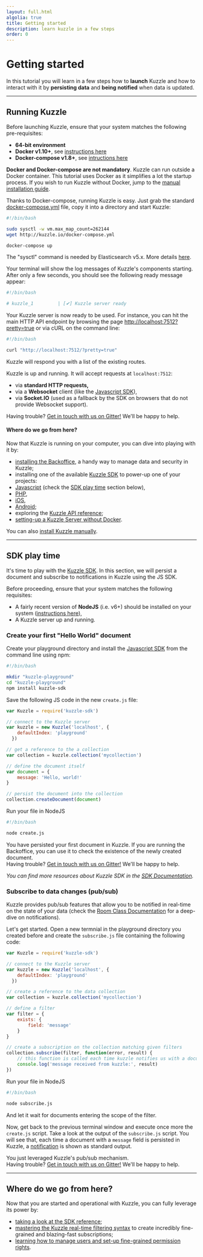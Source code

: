 ```yaml
---
layout: full.html
algolia: true
title: Getting started
description: learn kuzzle in a few steps
order: 0
---
```


# Getting started

In this tutorial you will learn in a few steps how to **launch** Kuzzle and how to interact with it by **persisting data** and **being notified** when data is updated.

---

## Running Kuzzle

Before launching Kuzzle, ensure that your system matches the following pre-requisites:

- **64-bit environment**
- **Docker v1.10+**, see [instructions here](https://docs.docker.com/engine/installation/)
- **Docker-compose v1.8+**, see [intructions here](https://docs.docker.com/compose/install/)

<aside class="notice">
<b>Docker and Docker-compose are not mandatory</b>. Kuzzle can run outside a Docker container. This tutorial uses Docker as it simplifies a lot the startup process. If you wish to run Kuzzle without Docker, jump to the <a href="#manually">manual installation guide</a>.
</aside>

Thanks to Docker-compose, running Kuzzle is easy. Just grab the standard [docker-compose.yml](http://kuzzle.io/docker-compose.yml) file, copy it into a directory and start Kuzzle:

```bash
#!/bin/bash

sudo sysctl -w vm.max_map_count=262144
wget http://kuzzle.io/docker-compose.yml

docker-compose up
```

<aside class="notice">
The "sysctl" command is needed by Elasticsearch v5.x. More details <a href="https://www.elastic.co/guide/en/elasticsearch/reference/5.x/vm-max-map-count.html">here</a>.
</aside>

Your terminal will show the log messages of Kuzzle's components starting. After only a few seconds, you should see the following ready message appear:

```bash
#!/bin/bash

# kuzzle_1         | [✔] Kuzzle server ready
```

Your Kuzzle server is now ready to be used. For instance, you can hit the main HTTP API endpoint by browsing the page <a href="http://localhost:7512?pretty=true">http://localhost:7512?pretty=true</a> or via cURL on the command line:

```bash
#!/bin/bash

curl "http://localhost:7512/?pretty=true"
```

Kuzzle will respond you with a list of the existing routes.

<aside class="success">
Kuzzle is up and running. It will accept requests at <code>localhost:7512</code>:
<ul>
  <li>via <strong>standard HTTP requests,</strong></li>
  <li>via a <strong>Websocket</strong> client (like the <a href="https://github.com/kuzzleio/sdk-javascript">Javascript SDK</a>),</li>
  <li>via <strong>Socket.IO</strong> (used as a fallback by the SDK on browsers that do not provide Websocket support).</li>
</ul>
</aside>

<aside class="notice">
Having trouble? <a href="https://gitter.im/kuzzleio/kuzzle">Get in touch with us on Gitter!</a> We'll be happy to help.
</aside>

#### Where do we go from here?

Now that Kuzzle is running on your computer, you can dive into playing with it by:

* <a href="/guide/essentials/installation-backoffice">installing the Backoffice</a>, a handy way to manage data and security in Kuzzle;
* installing one of the available <a href="/sdk-reference/">Kuzzle SDK</a> to power-up one of your projects:
 * <a href="https://github.com/kuzzleio/sdk-javascript">Javascript</a> (check the <a href="#sdk-play-time">SDK play time</a> section below),
 * <a href="https://github.com/kuzzleio/sdk-php">PHP</a>,
 * <a href="https://github.com/kuzzleio/sdk-ios">iOS</a>,
 * <a href="https://github.com/kuzzleio/sdk-android">Android</a>;
* exploring the <a href="/api-reference/">Kuzzle API reference</a>;
* <a href="/guide/essentials/installation-linux/#manually">setting-up a Kuzzle Server without Docker</a>.

<aside class="notice">
You can also <a href="/guide/essentials/installation-linux">install Kuzzle manually</a>.
</aside>

---

## SDK play time

It's time to play with the [Kuzzle SDK](/sdk-reference). In this section, we will persist a document and subscribe to notifications in Kuzzle using the JS SDK.

Before proceeding, ensure that your system matches the following requisites:

* A fairly recent version of **NodeJS** (i.e. v6+) should be installed on your system (<a href="https://nodejs.org/en/download/">instructions here</a>),
* A Kuzzle server up and running.

### Create your first "Hello World" document

Create your playground directory and install the [Javascript SDK](/sdk-reference) from the command line using npm:

```bash
#!/bin/bash

mkdir "kuzzle-playground"
cd "kuzzle-playground"
npm install kuzzle-sdk
```

Save the following JS code in the new `create.js` file:

```javascript
var Kuzzle = require('kuzzle-sdk')

// connect to the Kuzzle server
var kuzzle = new Kuzzle('localhost', {
    defaultIndex: 'playground'
  })

// get a reference to the a collection
var collection = kuzzle.collection('mycollection')

// define the document itself
var document = {
    message: 'Hello, world!'
}

// persist the document into the collection
collection.createDocument(document)
```

Run your file in NodeJS

```bash
#!/bin/bash

node create.js
```

<aside class="success">
You have persisted your first document in Kuzzle. If you are running the Backoffice, you can use it to check the existence of the newly created document.
</aside>

<aside class="notice">
Having trouble? <a href="https://gitter.im/kuzzleio/kuzzle-bo">Get in touch with us on Gitter!</a> We'll be happy to help.
</aside>

_You can find more resources about Kuzzle SDK in the [SDK Documentation](/sdk-reference)._

### Subscribe to data changes (pub/sub)

Kuzzle provides pub/sub features that allow you to be notified in real-time on the state of your data (check the <a href="/sdk-reference/#room">Room Class Documentation</a> for a deep-dive on notifications).

Let's get started. Open a new termnial in the playground directory you created before and create the `subscribe.js` file containing the following code:

```javascript
var Kuzzle = require('kuzzle-sdk')

// connect to the Kuzzle server
var kuzzle = new Kuzzle('localhost', {
    defaultIndex: 'playground'
  })

// create a reference to the data collection
var collection = kuzzle.collection('mycollection')

// define a filter
var filter = {
    exists: {
        field: 'message'
    }
}

// create a subscription on the collection matching given filters
collection.subscribe(filter, function(error, result) {
    // this function is called each time kuzzle notifies us with a document matching our filters
    console.log('message received from kuzzle:', result)
})
```

Run your file in NodeJS

```bash
#!/bin/bash

node subscribe.js
```

And let it wait for documents entering the scope of the filter.

Now, get back to the previous terminal window and execute once more the `create.js` script. Take a look at the output of the `subscribe.js` script. You will see that, each time a document with a `message` field is persisted in Kuzzle, a [notification](/guide/essentials/real-time) is shown as standard output.

<aside class="success">
You just leveraged Kuzzle's pub/sub mechanism.
</aside>

<aside class="notice">
Having trouble? <a href="https://gitter.im/kuzzleio/kuzzle-bo">Get in touch with us on Gitter!</a> We'll be happy to help.
</aside>

---

## Where do we go from here?

Now that you are started and operational with Kuzzle, you can fully leverage its power by:

* <a href="/sdk-reference">taking a look at the SDK reference</a>;
* <a href="/real-time-filters">mastering the Kuzzle real-time filtering syntax</a> to create incredibly fine-grained and blazing-fast subscriptions;
* <a href="/guide/#security">learning how to manage users and set-up fine-grained permission rights</a>.
